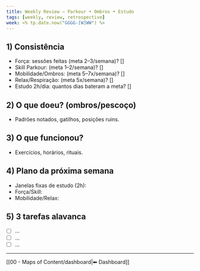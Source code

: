 ```yaml
---
title: Weekly Review — Parkour • Ombros • Estudo
tags: [weekly, review, retrospective]
week: <% tp.date.now("GGGG-[W]WW") %>
---
```


## 1) Consistência
- Força: sessões feitas (meta 2–3/semana)? []
- Skill Parkour: (meta 1–2/semana)? []
- Mobilidade/Ombros: (meta 5–7x/semana)? []
- Relax/Respiração: (meta 5x/semana)? []
- Estudo 2h/dia: quantos dias bateram a meta? []

## 2) O que doeu? (ombros/pescoço)
- Padrões notados, gatilhos, posições ruins.

## 3) O que funcionou?
- Exercícios, horários, rituais.

## 4) Plano da próxima semana
- Janelas fixas de estudo (2h): 
- Força/Skill: 
- Mobilidade/Relax:

## 5) 3 tarefas alavanca
- [ ] …
- [ ] …
- [ ] …

---
[[00 - Maps of Content/dashboard|⬅ Dashboard]]